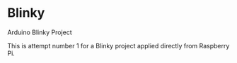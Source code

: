 # Blinky
Arduino Blinky Project

This is attempt number 1 for a Blinky project applied directly from Raspberry Pi.
